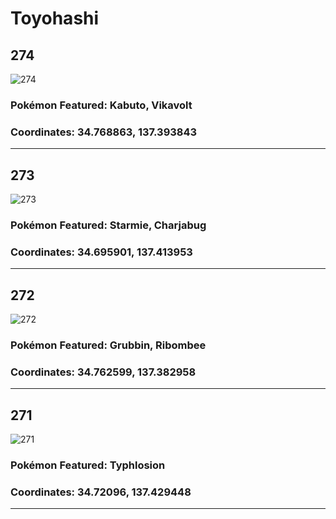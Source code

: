 # Toyohashi
## 274
![274](https://local.pokemon.jp/img/p/manhole/e42f805cec6afc6610bf3fb60fa1302e_l.png "274")
### Pokémon Featured: Kabuto, Vikavolt
### Coordinates: 34.768863, 137.393843
---
## 273
![273](https://local.pokemon.jp/img/p/manhole/81a26e93499f4f7b7646f134dceaf98e_l.png "273")
### Pokémon Featured: Starmie, Charjabug
### Coordinates: 34.695901, 137.413953
---
## 272
![272](https://local.pokemon.jp/img/p/manhole/149f024197e1e9af562412f1f861e87b_l.png "272")
### Pokémon Featured: Grubbin, Ribombee
### Coordinates: 34.762599, 137.382958
---
## 271
![271](https://local.pokemon.jp/img/p/manhole/2b38fff3956d1bef47f96d05ce465f6f_l.png "271")
### Pokémon Featured: Typhlosion
### Coordinates: 34.72096, 137.429448
---
